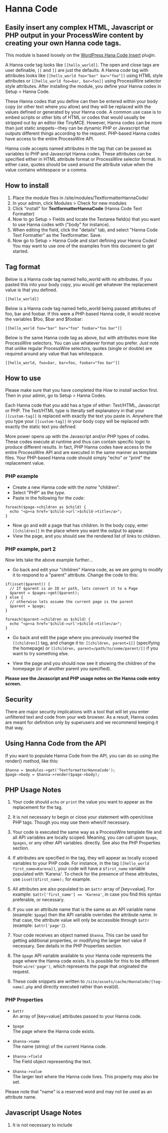 # Hanna Code 

## Easily insert any complex HTML, Javascript or PHP output in your ProcessWire content by creating your own Hanna code tags.

This module is based loosely on the [WordPress Hana Code Insert](http://wordpress.org/plugins/hana-code-insert/) plugin.

A Hanna code tag looks like `[[hello_world]]`.  The open and close tags are user definable, `[[` and `]]` are just the defaults.
A Hanna code tag with attributes looks like `[[hello_world foo="bar" bar="foo"]]` using HTML style attributes or 
`[[hello_world foo=bar, bar=foo]]` using ProcessWire selector style attributes. After installing the module, you define your 
Hanna codes in Setup > Hanna Code. 

These Hanna codes that you define can then be entered within your body copy (or other text where you allow) and they will
be replaced with the values defined or generated by your Hanna code. A common use case is to embed scripts or other bits
of HTML or codes that would usually be stripped out by an editor like TinyMCE. However, Hanna codes can be more than just
static snippets--they can be dynamic PHP or Javascript that outputs different things according to the request. PHP-based 
Hanna codes have access to the entire ProcessWire API. 

Hanna code accepts named attributes in the tag that can be passed as variables to PHP and Javascript Hanna codes. 
These attributes can be specified either in HTML attribute format or ProcessWire selector format. In either case, quotes
should be used around the attribute value when the value contains whitespace or a comma. 

## How to install

1. Place the module files in /site/modules/TextformatterHannaCode/
2. In your admin, click Modules > Check for new modules
3. Click "install" for **TextformatterHannaCode** (Hanna Code Text Formatter)
4. Now to go Setup > Fields and locate the Textarea field(s) that you want to use Hanna codes with ("body" for instance).
5. When editing the field, click the "details" tab, and select "Hanna Code Text Formatter" as the Textformatter. Save.
6. Now go to Setup > Hanna Code and start defining your Hanna Codes! You may want to use one of the examples from this document to get started.

## Tag format

Below is a Hanna code tag named hello_world with no attributes. If you pasted this into your body copy, you would get
whatever the replacement value is that you defined. 
```
[[hello_world]]
```

Below is a Hanna code tag named hello_world being passed attributes of foo, bar and foobar. If this were a PHP-based 
Hanna code, it would receive the variables $foo, $bar and $foobar: 
```
[[hello_world foo="bar" bar="foo" foobar="foo bar"]]
```
Below is the same Hanna code tag as above, but with attributes more like ProcessWire selectors. You can use whatever
format you prefer. Just note that unlike regular ProcessWire selectors, quotes (single or double) are required around
any value that has whitespace. 
```
[[hello_world, foo=bar, bar=foo, foobar="foo bar"]]
```

## How to use

Please make sure that you have completed the *How to install* section first. Then in your admin, go to Setup > Hanna Codes.

Each Hanna code that you add has a type of either: Text/HTML, Javascript or PHP. The Text/HTML type is literally 
self explanatory in that your `[[custom-tag]]` is replaced with exactly the text you paste in. Anywhere that you type your
`[[custom-tag]]` in your body copy will be replaced with exactly the static text you defined. 

More power opens up with the Javascript and/or PHP types of codes. These codes execute at runtime and thus can contain
specific logic to produce different results. In fact, PHP Hanna codes have access to the entire ProcessWire API and are
executed in the same manner as template files. Your PHP-based Hanna code should simply "echo" or "print" the replacement
value. 

### PHP example

- Create a new Hanna code with the *name* "children". 
- Select "PHP" as the *type*. 
- Paste in the following for the *code*:

```
foreach($page->children as $child) {
  echo "<p><a href='$child->url'>$child->title</a>";
}
```

- Now go and edit a page that has children. In the body copy, enter `[[children]]` in the place where you want the output to appear. 
- View the page, and you should see the rendered list of links to children. 

### PHP example, part 2

Now lets take the above example further... 

- Go back and edit your "children" Hanna code, as we are going to modify it to respond to a "parent" attribute. Change the code to this:

```
if(isset($parent)) {
  // If $parent is an ID or path, lets convert it to a Page
  $parent = $pages->get($parent);
} else {
  // otherwise lets assume the current page is the parent
  $parent = $page; 
}

foreach($parent->children as $child) {
  echo "<p><a href='$child->url'>$child->title</a>";
}
```

- Go back and edit the page where you previously inserted the `[[children]]` tag, and change it to:
`[[children, parent=1]]` (specifying the homepage) or `[[children, parent=/path/to/some/parent/]]` if you want to try something else. 

- View the page and you should now see it showing the children of the homepage (or of another parent you specified). 

**Please see the Javascript and PHP usage notes on the Hanna code entry screen.**

## Security 

There are major security implications with a tool that will let you enter unfiltered text and code from your web browser.
As a result, Hanna codes are meant for definition only by superusers and we recommend keeping it that way. 

## Using Hanna Code from the API

If you want to populate Hanna Code from the API, you can do so using the render() method, like this:

```
$hanna = $modules->get('TextformatterHannaCode'); 
$page->body = $hanna->render($page->body); 
```

## PHP Usage Notes

1. Your code should `echo` or `print` the value you want to appear as the replacement for the tag.

2. It is not necessary to begin or close your statement with open/close PHP tags. Though you may use them when/if necessary.

3. Your code is executed the same way as a ProcessWire template file and all API variables are locally scoped.
   Meaning, you can call upon `$page`, `$pages`, or any other API variables. directly. See also the PHP Properties section.

4. If attributes are specified in the tag, they will appear as locally scoped variables to your PHP code.
   For instance, in the tag `[[hello_world first_name=Karena]]`, your code will have a `$first_name` variable populated with 'Karena'.
   To check for the presence of these attributes, use `isset($first_name);` for example.

5. All attributes are also populated to an `$attr` array of [key=value]. For example: `$attr['first_name'] == 'Karena'`, 
   in case you find this syntax preferable, or necessary.

6. If you use an attribute name that is the same as an API variable name (example: `$page`) then the API variable overrides the attribute name.
   In that case, the attribute value will only be accessible through `$attr` (example: `$attr['page']`).

7. Your code receives an object named `$hanna`. This can be used for getting additional properties, or modifying the larger text value if necessary. 
   See details in the PHP Properties section.

8. The `$page` API variable available to your Hanna code represents the page where the Hanna code exists.
   It is possible for this to be different from `wire('page')`, which represents the page that originated the request.

9. These code snippets are written to `/site/assets/cache/HannaCode/[tag-name].php` and directly executed rather than eval(d).

### PHP Properties

- `$attr`	  
An array of [key=value] attributes passed to your Hanna code.

- `$page`	  
The page where the Hanna code exists.

- `$hanna->name`	  
The name (string) of the current Hanna code.

- `$hanna->field`	  
The Field object representing the text.

- `$hanna->value`	  
The larger text where the Hanna code lives. This property may also be set.

Please note that "name" is a reserved word and may not be used as an attribute name.

## Javascript Usage Notes

1. It is not necessary to include <script> tags in your code unless you want to. 
   They will be automatically inserted when not already present.

2. If attributes are specified in the tag, they will appear as directly accessible variables to your Javascript code. 
   For instance, in the tag [[hello_world first_name=Karena]], your code will have a first_name variable populated with 'Karena'.

3. All attributes are also populated to an attr object of attr.key=value (i.e. attr.first_name == 'Karena'), in case you find this syntax preferable.

4. Note that name is a reserved word and may not be used as an attribute name.

## Javascript Usage Notes

1. It is not necessary to include <script> tags in your code unless you want to. They will be automatically inserted when not already present.

2. If attributes are specified in the tag (or in the attributes section of this page), they will appear as locally scoped variables to your Javascript code. 
   For instance, in the tag [[hello_world first_name=Karena]], your code will have a first_name variable populated with 'Karena'.

3. All attributes are also populated to an attr object of attr.key=value (i.e. attr.first_name == 'Karena'), in case you find this syntax preferable.

4. If using attributes, it is recommended that you define defaults in the Attributes field in the Hanna Code editor (even if blank is the default value).

5. Note that name is a reserved word and may not be used as an attribute name.


## Import/Export

Hanna codes can be exported and then imported somewhere else. To export, click the Export field in the Hanna Code editor and copy the export data to your clipboard. 
Now you may import this data in another Hanna Code installation by clicking the Import button and pasting in the data. Here is one to get you started: 

### Jumplinks Hanna Code (example for import)

This Hanna code is meant to be used in your body copy. It collects all the headline tags in the text and turns them into anchor jump links while outputting
a linked table of contents. It will put the table of contents wherever you type the Hanna code. 

**Import Data:**
```
!HannaCode:jumplinks:eyJuYW1lIjoianVtcGxpbmtzIiwidHlwZSI6IjIiLCJjb2RlIjoiXC8qaGNfYXR0clxuZm9yPVwiaDIgaDNcIlxuaGNfYXR0cipcL1xuJGZvciA9IHN0cl9yZXBsYWNlKCcs
JywgJyAnLCAkZm9yKTtcclxuJGZvciA9IGV4cGxvZGUoJyAnLCAkZm9yKTtcclxuZm9yZWFjaCgkZm9yIGFzICRrID0+ICR2KSAkZm9yWyRrXSA9IHRyaW0oJHYpO1xyXG5cclxuJGZvciA9IGltcGxvZ
GUoJ3wnLCAkZm9yKTtcclxuJGFuY2hvcnMgPSBhcnJheSgpOyBcclxuJHZhbHVlID0gJGhhbm5hLT52YWx1ZTsgXHJcblxyXG5pZihwcmVnX21hdGNoX2FsbCgnezwoJyAuICRmb3IgLiAnKVtePl0qPi
guKz8pPFwvXFwxPn1pJywgJHZhbHVlLCAkbWF0Y2hlcykpIHtcclxuICBmb3JlYWNoKCRtYXRjaGVzWzFdIGFzICRrZXkgPT4gJHRhZykge1xyXG4gICAgJHRleHQgPSAkbWF0Y2hlc1syXVska2V5XTt
cclxuICAgICRhbmNob3IgPSAkc2FuaXRpemVyLT5wYWdlTmFtZSgkdGV4dCwgdHJ1ZSk7XHJcbiAgICAkYW5jaG9yc1skYW5jaG9yXSA9ICR0ZXh0OyBcclxuICAgICRmdWxsID0gJG1hdGNoZXNbMF1b
JGtleV07IFxyXG4gICAgJHZhbHVlID0gc3RyX3JlcGxhY2UoJGZ1bGwsIFwiPGEgbmFtZT0nJGFuY2hvcicgaHJlZj0nIyc+PFwvYT4kZnVsbFwiLCAkdmFsdWUpOyBcclxuICB9ICBcclxuICAkaGFub
mEtPnZhbHVlID0gJHZhbHVlOyBcclxufVxyXG5cclxuaWYoY291bnQoJGFuY2hvcnMpKSB7XHJcbiAgZWNobyBcIjx1bCBjbGFzcz0nanVtcGxpbmtzJz5cIjtcclxuICBmb3JlYWNoKCRhbmNob3JzIG
FzICRhbmNob3IgPT4gJHRleHQpIHtcclxuICAgIGVjaG8gXCI8bGk+PGEgaHJlZj0nJHBhZ2UtPnVybCMkYW5jaG9yJz4kdGV4dDxcL2E+PFwvbGk+XCI7XHJcbiAgfVxyXG4gIGVjaG8gXCI8XC91bD5
cIjtcclxufSBlbHNlIHtcclxuICBlY2hvICcnO1xyXG59In0=/!HannaCode
```

**Usage Examples:*

`[[jumplinks]]` Locates all h2 and h3 headlines, turns them into anchors, and generates a table of contents. This is the default behavior with no attributes.

`[[jumplinks for=h2]]` Here we specify a 'for' attribute. It produces the same behavior as above except only anchors h2 headlines.

`[[jumplinks for="h2 h4"]]` Same as above except only anchors h2 and h4 headlines.


------
Copyright 2013 by Ryan Cramer




